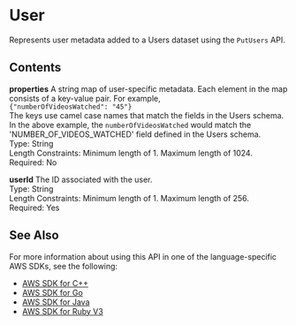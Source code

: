 # User<a name="API_UBS_User"></a>

Represents user metadata added to a Users dataset using the `PutUsers` API\.

## Contents<a name="API_UBS_User_Contents"></a>

 **properties**   <a name="personalize-Type-UBS_User-properties"></a>
A string map of user\-specific metadata\. Each element in the map consists of a key\-value pair\. For example,   
 `{"numberOfVideosWatched": "45"}`   
The keys use camel case names that match the fields in the Users schema\. In the above example, the `numberOfVideosWatched` would match the 'NUMBER\_OF\_VIDEOS\_WATCHED' field defined in the Users schema\.  
Type: String  
Length Constraints: Minimum length of 1\. Maximum length of 1024\.  
Required: No

 **userId**   <a name="personalize-Type-UBS_User-userId"></a>
The ID associated with the user\.  
Type: String  
Length Constraints: Minimum length of 1\. Maximum length of 256\.  
Required: Yes

## See Also<a name="API_UBS_User_SeeAlso"></a>

For more information about using this API in one of the language\-specific AWS SDKs, see the following:
+  [AWS SDK for C\+\+](https://docs.aws.amazon.com/goto/SdkForCpp/personalize-events-2018-03-22/User) 
+  [AWS SDK for Go](https://docs.aws.amazon.com/goto/SdkForGoV1/personalize-events-2018-03-22/User) 
+  [AWS SDK for Java](https://docs.aws.amazon.com/goto/SdkForJava/personalize-events-2018-03-22/User) 
+  [AWS SDK for Ruby V3](https://docs.aws.amazon.com/goto/SdkForRubyV3/personalize-events-2018-03-22/User) 